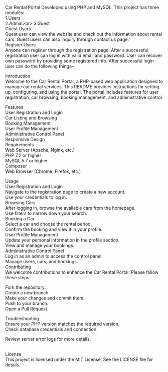 Car Rental Portal Developed using PHP and MySQL.  This project has three modules:<br>
1.Users<br>
2.Admin>br>
3.Guest<br>
Guest Users <br>
Guest user can view the website and check out the information about rental cars.
Guest users can also inquiry through contact us page.<br>
Register Users<br>
Anyone can register through the registration page.
After a successful registration user can log in with valid email and password. User can recover own password by providing some registered info.
After successful login user can do the following things–<br>


Introduction<br>
Welcome to the Car Rental Portal, a PHP-based web application designed to manage car rental services. This README provides instructions for setting up, configuring, and using the portal. The portal includes features for user registration, car browsing, booking management, and administrative control.<br>

Features<br>
User Registration and Login<br>
Car Listing and Browsing<br>
Booking Management<br>
User Profile Management<br>
Administrative Control Panel<br>
Responsive Design<br>
Requirements<br>
Web Server (Apache, Nginx, etc.)<br>
PHP 7.2 or higher<br>
MySQL 5.7 or higher<br>
Composer<br>
Web Browser (Chrome, Firefox, etc.)<br>

Usage<br>
User Registration and Login<br>
Navigate to the registration page to create a new account.<br>
Use your credentials to log in.<br>
Browsing Cars<br>
After logging in, browse the available cars from the homepage.<br>
Use filters to narrow down your search.<br>
Booking a Car<br>
Select a car and choose the rental period.<br>
Confirm the booking and view it in your profile.<br>
User Profile Management<br>
Update your personal information in the profile section.<br>
View and manage your bookings.<br>
Administrative Control Panel<br>
Log in as an admin to access the control panel.<br>
Manage users, cars, and bookings.<br>
Contributing<br>
We welcome contributions to enhance the Car Rental Portal. Please follow these steps:<br>

Fork the repository.<br>
Create a new branch.<br>
Make your changes and commit them.<br>
Push to your branch.<br>
Open a Pull Request.<br>

Troubleshooting<br>
Ensure your PHP version matches the required version.<br>
Check database credentials and connection.<br>

Review server error logs for more details.<br><br>

License<br>
This project is licensed under the MIT License. See the LICENSE file for details.<br>
